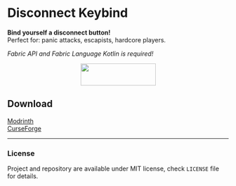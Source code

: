 <img href="logo.webp" width="256" >

# Disconnect Keybind
**Bind yourself a disconnect button!** <br>
Perfect for: panic attacks, escapists, hardcore players.

*Fabric API and Fabric Language Kotlin is required!*

<p><a title="Fabric Language Kotlin" href="https://minecraft.curseforge.com/projects/fabric-language-kotlin" target="_blank" rel="noopener noreferrer"><img style="display: block; margin-left: auto; margin-right: auto;" src="https://i.imgur.com/c1DH9VL.png" alt="" width="171" height="50" /></a></p> 

## Download

[Modrinth](link) <br>
[CurseForge](link) <br>

---
### License
Project and repository are available under MIT license, check `LICENSE` file for details.
